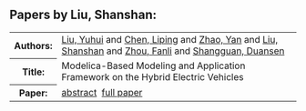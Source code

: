 <h2>Papers by Liu, Shanshan:</h2>
<!-- Begin papers -->
<table>
<tr><th>Authors:</th><td>
<a href="../authors/author_155.html">Liu, Yuhui</a> and 
<a href="../authors/author_041.html">Chen, Liping</a> and 
<a href="../authors/author_264.html">Zhao, Yan</a> and 
<a href="../authors/author_154.html">Liu, Shanshan</a> and 
<a href="../authors/author_265.html">Zhou, Fanli</a> and 
<a href="../authors/author_222.html">Shangguan, Duansen</a>
</td></tr>
<tr><th>Title:  </th><td>Modelica-Based Modeling and Application Framework on the Hybrid Electric Vehicles</td></tr>
<tr><th>Paper:  </th><td><a href="../abstracts/Modelica2019abstractP11.pdf">abstract</a>&nbsp;&nbsp;<a href="../papers/Modelica2019paperP11.pdf">full paper</a></td></tr>
</table>
<br>
<!-- End papers -->